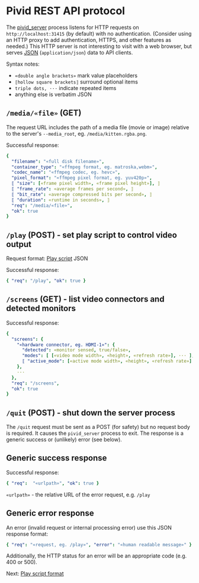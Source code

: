 # Pivid REST API protocol

The [pivid_server](running.md#pivid_server) process listens for
HTTP requests on `http://localhost:31415` (by default) with no authentication.
(Consider using an HTTP proxy to add authentication, HTTPS, and other
features as needed.) This HTTP server is not interesting to visit with a
web browser, but serves
[JSON](https://www.json.org/json-en.html) (`application/json`)
data to API clients.

Syntax notes:
* `«double angle brackets»` mark value placeholders
* `⟦hollow square brackets⟧` surround optional items
* `triple dots, ···` indicate repeated items
* anything else is verbatim JSON

## `/media/«file»` (GET)

The request URL includes the path of a media file (movie or image)
relative to the server's `--media_root`, eg. `/media/kitten.rgba.png`.

Successful response:

```yaml
{
  "filename": "«full disk filename»",
  "container_type": "«ffmpeg format, eg. matroska,webm»",
  "codec_name": "«ffmpeg codec, eg. hevc»",
  "pixel_format": "«ffmpeg pixel format, eg. yuv420p»",
  ⟦ "size": [«frame pixel width», «frame pixel height»], ⟧
  ⟦ "frame_rate": «average frames per second», ⟧
  ⟦ "bit_rate": «average compressed bits per second», ⟧
  ⟦ "duration": «runtime in seconds», ⟧
  "req": "/media/«file»",
  "ok": true
}
```

## `/play` (POST) - set play script to control video output

Request format: [Play script](script.js) JSON

Successful response:

```yaml
{ "req": "/play", "ok": true }
```

## `/screens` (GET) - list video connectors and detected monitors

Successful response:

```yaml
{
  "screens": {
    "«hardware connector, eg. HDMI-1»": {
      "detected": «monitor sensed, true/false»,
      "modes": [ [«video mode width», «height», «refresh rate»], ··· ],
      ⟦ "active_mode": [«active mode width», «height», «refresh rate»] ⟧ 
    },
    ···
  },
  "req": "/screens",
  "ok": true
}
```

## `/quit` (POST) - shut down the server process

The `/quit` request must be sent as a POST (for safety) but no request body
is required. It causes the `pivid_server` process to exit. The response is a
generic success or (unlikely) error (see below).

## Generic success response

Successful response:

```yaml
{ "req":  "«urlpath»", "ok": true }
```

`«urlpath»` - the relative URL of the error request, e.g. `/play`

## Generic error response

An error (invalid request or internal processing error) use this JSON
response format:

```yaml
{ "req": "«request, eg. /play»", "error": "«human readable message»" }
```

Additionally, the HTTP status for an error will be an appropriate code
(e.g. 400 or 500).

Next: [Play script format](script.md)
